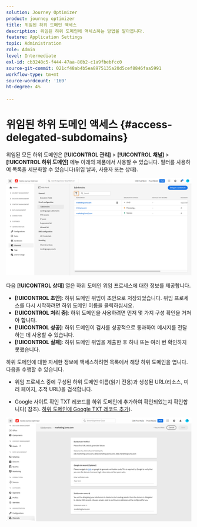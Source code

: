 ```yaml
---
solution: Journey Optimizer
product: journey optimizer
title: 위임된 하위 도메인 액세스
description: 위임된 하위 도메인에 액세스하는 방법을 알아봅니다.
feature: Application Settings
topic: Administration
role: Admin
level: Intermediate
exl-id: cb3248c5-f444-47aa-80b2-c1a9fbebfcc0
source-git-commit: 021cf48ab4b5ea8975135a20d5cef8846faa5991
workflow-type: tm+mt
source-wordcount: '169'
ht-degree: 4%

---
```


# 위임된 하위 도메인 액세스 {#access-delegated-subdomains}

위임된 모든 하위 도메인은 **[!UICONTROL 관리]** > **[!UICONTROL 채널]** > **[!UICONTROL 하위 도메인]** 메뉴 아래의 제품에서 사용할 수 있습니다. 필터를 사용하여 목록을 세분화할 수 있습니다(위임 날짜, 사용자 또는 상태).

![](assets/subdomain-list.png)

다음 **[!UICONTROL 상태]** 열은 하위 도메인 위임 프로세스에 대한 정보를 제공합니다.

* **[!UICONTROL 초안]**: 하위 도메인 위임이 초안으로 저장되었습니다. 위임 프로세스를 다시 시작하려면 하위 도메인 이름을 클릭하십시오.
* **[!UICONTROL 처리 중]**: 하위 도메인을 사용하려면 먼저 몇 가지 구성 확인을 거쳐야 합니다.
* **[!UICONTROL 성공]**: 하위 도메인이 검사를 성공적으로 통과하여 메시지를 전달하는 데 사용할 수 있습니다.
* **[!UICONTROL 실패]**: 하위 도메인 위임을 제출한 후 하나 또는 여러 번 확인하지 못했습니다.

하위 도메인에 대한 자세한 정보에 액세스하려면 목록에서 해당 하위 도메인을 엽니다. 다음을 수행할 수 있습니다.

* 위임 프로세스 중에 구성된 하위 도메인 이름(읽기 전용)과 생성된 URL(리소스, 미러 페이지, 추적 URL)을 검색합니다.

* Google 사이트 확인 TXT 레코드를 하위 도메인에 추가하여 확인되었는지 확인합니다( 참조). [하위 도메인에 Google TXT 레코드 추가](google-txt.md)).

![](assets/subdomain-delegated.png)
